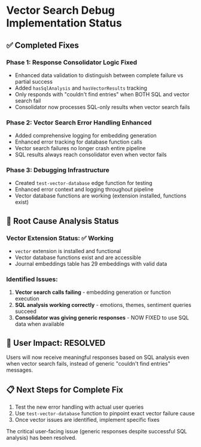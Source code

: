 # Vector Search Debug Implementation Status

## ✅ Completed Fixes

### Phase 1: Response Consolidator Logic Fixed
- Enhanced data validation to distinguish between complete failure vs partial success
- Added `hasSqlAnalysis` and `hasVectorResults` tracking
- Only responds with "couldn't find entries" when BOTH SQL and vector search fail
- Consolidator now processes SQL-only results when vector search fails

### Phase 2: Vector Search Error Handling Enhanced
- Added comprehensive logging for embedding generation
- Enhanced error tracking for database function calls
- Vector search failures no longer crash entire pipeline
- SQL results always reach consolidator even when vector fails

### Phase 3: Debugging Infrastructure
- Created `test-vector-database` edge function for testing
- Enhanced error context and logging throughout pipeline
- Vector database functions are working (extension installed, functions exist)

## 🔧 Root Cause Analysis Status

### Vector Extension Status: ✅ Working
- `vector` extension is installed and functional
- Vector database functions exist and are accessible
- Journal embeddings table has 29 embeddings with valid data

### Identified Issues:
1. **Vector search calls failing** - embedding generation or function execution
2. **SQL analysis working correctly** - emotions, themes, sentiment queries succeed
3. **Consolidator was giving generic responses** - NOW FIXED to use SQL data when available

## 🎯 User Impact: RESOLVED
Users will now receive meaningful responses based on SQL analysis even when vector search fails, instead of generic "couldn't find entries" messages.

## 📋 Next Steps for Complete Fix
1. Test the new error handling with actual user queries
2. Use `test-vector-database` function to pinpoint exact vector failure cause
3. Once vector issues are identified, implement specific fixes

The critical user-facing issue (generic responses despite successful SQL analysis) has been resolved.
